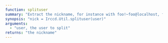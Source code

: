 ```yaml
---
function: splituser
summary: "Extract the nickname, for instance with foo!~foo@localhost, foo will be returned."
synopsis: "nick = Irccd.Util.splituser(user)"
arguments:
  - "user, the user to split"
returns: "the nickname"
---
```

